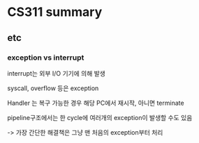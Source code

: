 # CS311 summary

## etc

### exception vs interrupt

interrupt는 외부 I/O 기기에 의해 발생

syscall, overflow 등은 exception

Handler 는 복구 가능한 경우 해당 PC에서 재시작, 아니면 terminate

pipeline구조에서는 한 cycle에 여러개의 exception이 발생할 수도 있음

 -> 가장 간단한 해결책은 그냥 맨 처음의 exception부터 처리